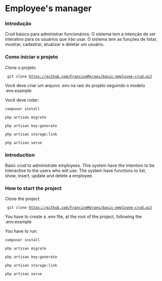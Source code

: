 # Employee's manager

### Introdução

Crud básico para administrar funcionários. O sistema tem a intenção de ser interativo para os usuários que irão usar. O sistema tem as funções de listar, mostrar, cadastrar, atualizar e deletar um usuário.

### Como iniciar o projeto

Clone o projeto

<code> git clone https://github.com/FrancineMoraes/basic-employee-crud.git </code>

Você deve criar um arquivo .env na raiz do projeto seguindo o modelo .env.example

Você deve rodar: 

<code>composer install</code>

<code>php artisan migrate</code>

<code>php artisan key:generate</code>

<code>php artisan storage:link</code>

<code>php artisan serve</code>


### Introduction

Basic crud to administrate employees. This system have the intention to be interactive to the users who will use. The system have functions to list, show, insert, update and delete a employee.


### How to start the project

Clone the project

<code> git clone https://github.com/FrancineMoraes/basic-employee-crud.git </code>

You have to create a .env file, at the root of the project, following the .env.example

You have to run: 

<code>composer install</code>

<code>php artisan migrate</code>

<code>php artisan key:generate</code>

<code>php artisan storage:link</code>

<code>php artisan serve</code>
